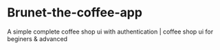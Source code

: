 # Brunet-the-coffee-app
A simple complete coffee shop ui with authentication | coffee shop ui for beginers &amp; advanced
